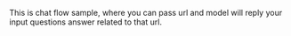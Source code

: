 This is chat flow sample, where you can pass url and model will reply your input questions answer related to that url.
